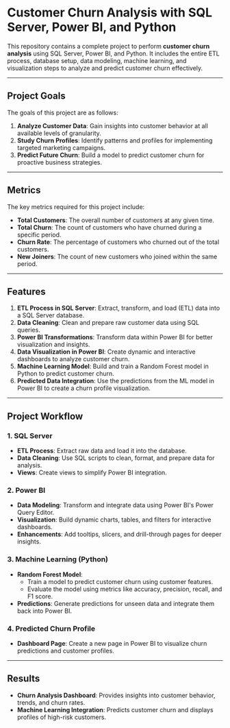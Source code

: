 # Customer Churn Analysis with SQL Server, Power BI, and Python

This repository contains a complete project to perform **customer churn analysis** using SQL Server, Power BI, and Python. It includes the entire ETL process, database setup, data modeling, machine learning, and visualization steps to analyze and predict customer churn effectively.

---

## Project Goals
The goals of this project are as follows:
1. **Analyze Customer Data**: Gain insights into customer behavior at all available levels of granularity.
2. **Study Churn Profiles**: Identify patterns and profiles for implementing targeted marketing campaigns.
3. **Predict Future Churn**: Build a model to predict customer churn for proactive business strategies.

---

## Metrics
The key metrics required for this project include:
- **Total Customers**: The overall number of customers at any given time.
- **Total Churn**: The count of customers who have churned during a specific period.
- **Churn Rate**: The percentage of customers who churned out of the total customers.
- **New Joiners**: The count of new customers who joined within the same period.

---

## Features
1. **ETL Process in SQL Server**: Extract, transform, and load (ETL) data into a SQL Server database.
2. **Data Cleaning**: Clean and prepare raw customer data using SQL queries.
3. **Power BI Transformations**: Transform data within Power BI for better visualization and insights.
4. **Data Visualization in Power BI**: Create dynamic and interactive dashboards to analyze customer churn.
5. **Machine Learning Model**: Build and train a Random Forest model in Python to predict customer churn.
6. **Predicted Data Integration**: Use the predictions from the ML model in Power BI to create a churn profile visualization.


---

## Project Workflow
### 1. SQL Server
- **ETL Process**: Extract raw data and load it into the database.
- **Data Cleaning**: Use SQL scripts to clean, format, and prepare data for analysis.
- **Views**: Create views to simplify Power BI integration.

### 2. Power BI
- **Data Modeling**: Transform and integrate data using Power BI's Power Query Editor.
- **Visualization**: Build dynamic charts, tables, and filters for interactive dashboards.
- **Enhancements**: Add tooltips, slicers, and drill-through pages for deeper insights.

### 3. Machine Learning (Python)
- **Random Forest Model**:
  - Train a model to predict customer churn using customer features.
  - Evaluate the model using metrics like accuracy, precision, recall, and F1 score.
- **Predictions**: Generate predictions for unseen data and integrate them back into Power BI.

### 4. Predicted Churn Profile
- **Dashboard Page**: Create a new page in Power BI to visualize churn predictions and customer profiles.

---

## Results
- **Churn Analysis Dashboard**: Provides insights into customer behavior, trends, and churn rates.
- **Machine Learning Integration**: Predicts customer churn and displays profiles of high-risk customers.


